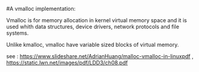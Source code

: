 
#A vmalloc implementation: 

Vmalloc is for memory allocation in kernel virtual memory space and it 
is used whith data structures, device drivers,
network protocols and file systems.

Unlike kmalloc, vmalloc have variable sized blocks of  virtual memory.

see : https://www.slideshare.net/AdrianHuang/malloc-vmalloc-in-linuxpdf , https://static.lwn.net/images/pdf/LDD3/ch08.pdf
